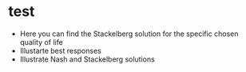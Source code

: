 # test
- Here you can find the Stackelberg solution for the specific chosen quality of life
- Illustarte best responses
- Illustrate Nash and Stackelberg solutions
